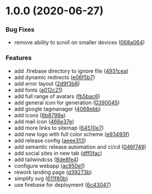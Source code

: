 # 1.0.0 (2020-06-27)


### Bug Fixes

* remove ability to scroll on smaller devices ([068a064](https://github.com/rxsto/rxsto.github.io/commit/068a06402010e37a4584dfde1113d1f04be3fffc))


### Features

* add .firebase directory to ignore file ([4931cea](https://github.com/rxsto/rxsto.github.io/commit/4931ceabd6fa100b3d6c037776c81c4f97dc5559))
* add dynamic redirects ([e06f5b7](https://github.com/rxsto/rxsto.github.io/commit/e06f5b7209188001841e39214bd9e67d3caff3f1))
* add error layout ([2d9f3b6](https://github.com/rxsto/rxsto.github.io/commit/2d9f3b665e4cef6f7c8853d8f2560a8993fc2769))
* add fonts ([a012c21](https://github.com/rxsto/rxsto.github.io/commit/a012c21923f057d08bcecfff6b98db419b3f1b74))
* add full range of avatars ([fb5bac6](https://github.com/rxsto/rxsto.github.io/commit/fb5bac6a310587a660205d56165364f6ce6f81b0))
* add general icon for generation ([0390045](https://github.com/rxsto/rxsto.github.io/commit/0390045b83160d88005e0ccf7139c1788b62dab6))
* add google tagmanager ([4068ebb](https://github.com/rxsto/rxsto.github.io/commit/4068ebb656e830e31b7f42974420e73945118186))
* add icons ([6b8799a](https://github.com/rxsto/rxsto.github.io/commit/6b8799ad4b6973b4f909694d6cd2a83dabd5a3c9))
* add mail icon ([466e37e](https://github.com/rxsto/rxsto.github.io/commit/466e37ebb785391050351a54ea93ac37408c56f8))
* add more links to sitemap ([64510e7](https://github.com/rxsto/rxsto.github.io/commit/64510e7c8f513bdba6c0b94033cae9f93e245701))
* add new logo with full color scheme ([e93493f](https://github.com/rxsto/rxsto.github.io/commit/e93493f48f37c8780d4b7147b875d640bc8ea266))
* add release config ([aeee313](https://github.com/rxsto/rxsto.github.io/commit/aeee313b6adee55c489ebced08c33f91cd806847))
* add semantic release automation and ci/cd ([046f749](https://github.com/rxsto/rxsto.github.io/commit/046f74952280c91b7cc75a57e7c406294d8a704f))
* add social sites in new tab ([dff0fac](https://github.com/rxsto/rxsto.github.io/commit/dff0fac51ee51a3799a91ee3170548772c9d2ec9))
* add tailwindcss ([8de8fe4](https://github.com/rxsto/rxsto.github.io/commit/8de8fe48bd611b662e5c8bc819589d4c86cd0478))
* configure webapp ([ac950e1](https://github.com/rxsto/rxsto.github.io/commit/ac950e13093ba1df60f02d68369964165f1e8a13))
* rework landing page ([d39273b](https://github.com/rxsto/rxsto.github.io/commit/d39273b2446437eb9ec0dab0cda6c369269a8647))
* simplify svg ([611f80b](https://github.com/rxsto/rxsto.github.io/commit/611f80b4dcfa627c32809329bc1701b146bcdbc2))
* use firebase for deployment ([6c43047](https://github.com/rxsto/rxsto.github.io/commit/6c4304711bec42eb50736009a914c1226e4b9d1c))
